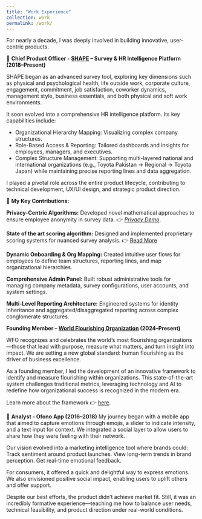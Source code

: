 ```yaml
---
title: "Work Experience"
collection: work
permalink: /work/
---
```


For nearly a decade, I was deeply involved in building innovative, user-centric products.

🔷 **Chief Product Officer - [SHAPE](https://shapepowered.com/) – Survey & HR Intelligence Platform (2018–Present)**

SHAPE began as an advanced survey tool, exploring key dimensions such as physical and psychological health, life outside work, corporate culture, engagement, commitment, job satisfaction, coworker dynamics, management style, business essentials, and both physical and soft work environments.

It soon evolved into a comprehensive HR intelligence platform. Its key capabilities include:
- Organizational Hierarchy Mapping: Visualizing complex company structures.
- Role-Based Access & Reporting: Tailored dashboards and insights for employees, managers, and executives.
- Complex Structure Management: Supporting multi-layered national and international organizations (e.g., Toyota Pakistan → Regional → Toyota Japan) while maintaining precise reporting lines and data aggregation.

I played a pivotal role across the entire product lifecycle, contributing to technical development, UX/UI design, and strategic product direction.

🧠 **My Key Contributions:**

**Privacy-Centric Algorithms:** Developed novel mathematical approaches to ensure employee anonymity in survey data.
👉 *[Privacy Demo](https://razahashmi.github.io/files/privacy_demo.html#intro)*. 

**State of the art scoring algorithm:** Designed and implemented proprietary scoring systems for nuanced survey analysis. 👉 [Read More](https://razahashmi.github.io/files/SPS.html)

**Dynamic Onboarding & Org Mapping:** Created intuitive user flows for employees to define team structures, reporting lines, and map organizational hierarchies.

**Comprehensive Admin Panel:** Built robust administrative tools for managing company metadata, survey configurations, user accounts, and system settings.

**Multi-Level Reporting Architecture:** Engineered systems for identity inheritance and aggregated/disaggregated reporting across complex conglomerate structures.


**Founding Member – [World Flourishing Organization](https://worldflourishing.org/) (2024–Present)**

WFO recognizes and celebrates the world’s most flourishing organizations—those that lead with purpose, measure what matters, and turn insight into impact. We are setting a new global standard: human flourishing as the driver of business excellence.

As a founding member, I led the development of an innovative framework to identify and measure flourishing within organizations. This state-of-the-art system challenges traditional metrics, leveraging technology and AI to redefine how organizational success is recognized in the modern era.

Learn more about the framework 👉 [here](https://razahashmi.github.io/files/WFOFramework.pdf).

🌟 **Analyst - Ofono App (2016–2018)**
My journey began with a mobile app that aimed to capture emotions through emojis, a slider to indicate intensity, and a text input for context. We integrated a social layer to allow users to share how they were feeling with their network.

Our vision evolved into a marketing intelligence tool where brands could:
Track sentiment around product launches.
View long-term trends in brand perception.
Get real-time emotional feedback.

For consumers, it offered a quick and delightful way to express emotions. We also envisioned positive social impact, enabling users to uplift others and offer support.

Despite our best efforts, the product didn’t achieve market fit. Still, it was an incredibly formative experience—teaching me how to balance user needs, technical feasibility, and product direction under real-world conditions.
